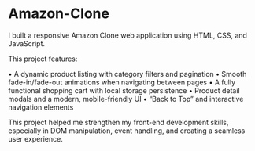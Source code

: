 # Amazon-Clone

I built a responsive Amazon Clone web application using HTML, CSS, and JavaScript.

This project features:

• A dynamic product listing with category filters and pagination
• Smooth fade-in/fade-out animations when navigating between pages
• A fully functional shopping cart with local storage persistence
• Product detail modals and a modern, mobile-friendly UI
• “Back to Top” and interactive navigation elements

This project helped me strengthen my front-end development skills, especially in DOM manipulation, event handling, and creating a seamless user experience.
